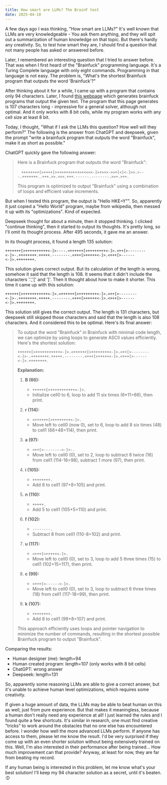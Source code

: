 ```yaml
---
title: How smart are LLMs? The BrainF test
date: 2025-04-10
---
```

<link rel="stylesheet" href="/Yi-blog/css/styles.css">
<script src='https://cdnjs.cloudflare.com/ajax/libs/jquery/3.1.1/jquery.min.js' type='text/javascript'></script>
<script src='https://cdnjs.cloudflare.com/ajax/libs/highlight.js/9.9.0/highlight.min.js' type='text/javascript'></script>
<script src='https://cdnjs.cloudflare.com/ajax/libs/showdown/1.6.2/showdown.min.js' type='text/javascript'></script>
<link href='https://cdnjs.cloudflare.com/ajax/libs/highlight.js/9.9.0/styles/default.min.css' id='markdown' rel='stylesheet'/>  
<script>
    function loadScript(src){
      return new Promise(function(resolve, reject){
        let script = document.createElement('script');
        script.src = src;
        script.onload = () => resolve(script);
        script.onerror = () => reject(new Error(`Script load error for ${src}`));
        document.head.append(script);
      });
    }
    loadScript("https://yjian012.github.io/Yi-blog/js/markdown-highlight-in-blogger.js").then(script=>loadScript("https://yjian012.github.io/Yi-blog/js/scripts.js"));
  //https://mxp22.surge.sh/markdown-highlight-in-blogger.js
</script>
A few days ago I was thinking, "How smart are LLMs?" It's well known that LLMs are very knowledgeable - You ask them anything, and they will spit out a summarization of human knowledge on that topic. But there's hardly any creativity. So, to test how smart they are, I should find a question that not many people has asked or answered before.

Later, I remembered an interesting question that I tried to answer before. That was when I first heard of the "Brainfuck" programming language. It's a Turing Complete language with only eight commands. Programming in that language is not easy. The problem is, "What's the shortest Brainfuck program that outputs the word 'Brainfuck'?"

After thinking about it for a while, I came up with a program that contains only 94 characters. Later, I found <a href="https://copy.sh/brainfuck/text.html">this webpage</a> which generates brainfuck programs that output the given text. The program that this page generates is 107 characters long - impressive for a general solver, although not optimal. And it only works with 8 bit cells, while my program works with any cell size at least 8 bit.

Today, I thought, "What if I ask the LLMs this question? How well will they perform?" The following is the answer from ChatGPT and deepseek, given the prompt "write a brainfuck program that outputs the word "Brainfuck", make it as short as possible."

ChatGPT quickly gave the following answer:

> Here is a Brainfuck program that outputs the word "Brainfuck":
>
> ```brainfuck
>　++++++++[>++++[>++>+++>+++>+<<<<-]>+>+>->>+[<]<-]>>.>---.+++++++..+++.>>.<<<.+++.------.--------.>>+.>++.
> ```
> 
> This program is optimized to output "Brainfuck" using a combination of loops and efficient value increments.

But when I tested this program, the output is "Hello HKE=Y"". So, apparently it just copied a "Hello World" program, maybe from wikipedia, then messed it up with its "optimizations". Kind of expected.
  
Deepseek thought for about a minute, then it stopped thinking. I clicked "continue thinking", then it started to output its thoughts.
It's pretty long, so I'll omit its thought process. After 495 seconds, it gave me an answer.

In its thought process, it found a length 135 solution:
```
+++++++[>++++++++++<-]>----.<++++++[>++++++++<-]>.<++[>--------<-]>-.++++++++.+++++.--------.<+++[>+++++<-]>.<+++[>------<-]>.++++++++.
```
This solution gives correct output. But its calculation of the length is wrong, somehow it said that the length is 108. It seems that it didn't include the characters '.','[' and ']'.
Then it thought about how to make it shorter. This time it came up with this solution:
```
++++++[>+++++++++++<-]>.<++++++[>++++++++<-]>.<++[>--------<-]>-.++++++++.+++++.--------.<+++[>+++++<-]>.<+++[>------<-]>.++++++++.
```
This solution still gives the correct output. The length is 131 characters, but deepseek still skipped those characters and said that the length is also 108 characters. And it considered this to be optimal.
Here's its final answer:

> To output the word "Brainfuck" in Brainfuck with minimal code length, we can optimize by using loops to generate ASCII values efficiently. Here's the shortest solution:
> 
> ```brainfuck
> ++++++[>+++++++++++<-]>.<++++++[>++++++++<-]>.<++[>--------<-]>-.++++++++.+++++.--------.<+++[>+++++<-]>.<+++[>------<-]>.++++++++.
> ```
> 
> **Explanation:**
> 
> 1. **B (66):** 
>    - `++++++[>+++++++++++<-]>.`
>    - Initialize cell0 to 6, loop to add 11 six times (6*11=66), then print.
> 
> 2. **r (114):** 
>    - `<++++++[>++++++++<-]>.`
>    - Move left to cell0 (now 0), set to 6, loop to add 8 six times (48) to cell1 (66+48=114), then print.
> 
> 3. **a (97):** 
>    - `<++[>--------<-]>-.`
>    - Move left to cell0 (0), set to 2, loop to subtract 8 twice (16) from cell1 (114-16=98), subtract 1 more (97), then print.
> 
> 4. **i (105):** 
>    - `++++++++.`
>    - Add 8 to cell1 (97+8=105) and print.
> 
> 5. **n (110):** 
>    - `+++++.`
>    - Add 5 to cell1 (105+5=110) and print.
> 
> 6. **f (102):** 
>    - `--------.`
>    - Subtract 8 from cell1 (110-8=102) and print.
> 
> 7. **u (117):** 
>    - `<+++[>+++++<-]>.`
>    - Move left to cell0 (0), set to 3, loop to add 5 three times (15) to cell1 (102+15=117), then print.
> 
> 8. **c (99):** 
>    - `<+++[>------<-]>.`
>    - Move left to cell0 (0), set to 3, loop to subtract 6 three times (18) from cell1 (117-18=99), then print.
> 
> 9. **k (107):** 
>    - `++++++++.`
>    - Add 8 to cell1 (99+8=107) and print.
> 
> This approach efficiently uses loops and pointer navigation to minimize the number of commands, resulting in the shortest possible Brainfuck program to output "Brainfuck".

Comparing the results:
-  Human designer (me): length=94
-  Human created program: length=107 (only works with 8 bit cells)
-  ChatGPT: wrong answer
-  Deepseek: length=131

So, apparently some reasoning LLMs are able to give a correct answer, but it's unable to achieve human level optimizations, which requires some creativity.

If given a huge amount of data, the LLMs may be able to beat human on this as well, just from pure experience. But that makes it meaningless, because a human don't really need any experience at all! I just learned the rules and I found quite a few shortcuts. It's similar in research, one must find creative "tricks" to work around the obstacles that no one else has encountered before. I wonder how well the more advanced LLMs perform. If anyone has access to them, please let me know the result. I'd be very surprised if they come up with an even shorter solution without being extensively trained on this. Well, I'm also interested in their performance after being trained... How much improvement can that provide? Anyway, at least for now, they are far from beating my record.

If any human being is interested in this problem, let me know what's your best solution! I'll keep my 94 character solution as a secret, until it's beaten. :D
